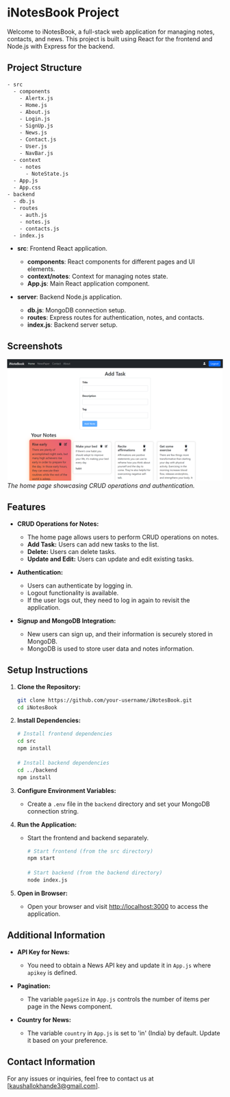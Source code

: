 # iNotesBook Project

Welcome to iNotesBook, a full-stack web application for managing notes, contacts, and news. This project is built using React for the frontend and Node.js with Express for the backend.

## Project Structure

```
- src
  - components
    - Alertx.js
    - Home.js
    - About.js
    - Login.js
    - SignUp.js
    - News.js
    - Contact.js
    - User.js
    - NavBar.js
  - context
    - notes
      - NoteState.js
  - App.js
  - App.css
- backend
  - db.js
  - routes
    - auth.js
    - notes.js
    - contacts.js
  - index.js
```

- **src**: Frontend React application.
  - **components**: React components for different pages and UI elements.
  - **context/notes**: Context for managing notes state.
  - **App.js**: Main React application component.

- **server**: Backend Node.js application.
  - **db.js**: MongoDB connection setup.
  - **routes**: Express routes for authentication, notes, and contacts.
  - **index.js**: Backend server setup.

## Screenshots

![Home Page](public/home.png)
*The home page showcasing CRUD operations and authentication.*

## Features

- **CRUD Operations for Notes:**
  - The home page allows users to perform CRUD operations on notes.
  - **Add Task:** Users can add new tasks to the list.
  - **Delete:** Users can delete tasks.
  - **Update and Edit:** Users can update and edit existing tasks.

- **Authentication:**
  - Users can authenticate by logging in.
  - Logout functionality is available.
  - If the user logs out, they need to log in again to revisit the application.

- **Signup and MongoDB Integration:**
  - New users can sign up, and their information is securely stored in MongoDB.
  - MongoDB is used to store user data and notes information.

## Setup Instructions

1. **Clone the Repository:**
   ```bash
   git clone https://github.com/your-username/iNotesBook.git
   cd iNotesBook
   ```

2. **Install Dependencies:**
   ```bash
   # Install frontend dependencies
   cd src
   npm install

   # Install backend dependencies
   cd ../backend
   npm install
   ```

3. **Configure Environment Variables:**
   - Create a `.env` file in the `backend` directory and set your MongoDB connection string.

4. **Run the Application:**
   - Start the frontend and backend separately.
     ```bash
     # Start frontend (from the src directory)
     npm start

     # Start backend (from the backend directory)
     node index.js
     ```

5. **Open in Browser:**
   - Open your browser and visit [http://localhost:3000](http://localhost:3000) to access the application.

## Additional Information

- **API Key for News:**
  - You need to obtain a News API key and update it in `App.js` where `apikey` is defined.

- **Pagination:**
  - The variable `pageSize` in `App.js` controls the number of items per page in the News component.

- **Country for News:**
  - The variable `country` in `App.js` is set to 'in' (India) by default. Update it based on your preference.

## Contact Information

For any issues or inquiries, feel free to contact us at [kaushallokhande3@gmail.com].
